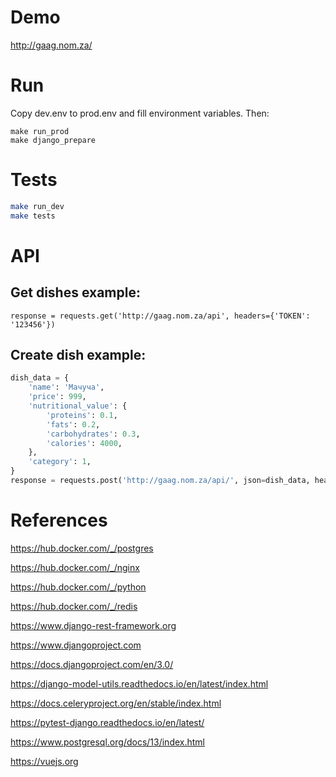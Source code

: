 # Demo
http://gaag.nom.za/

# Run
Copy dev.env to prod.env and fill environment variables.
Then: 
```
make run_prod
make django_prepare
```

# Tests
```bash
make run_dev
make tests
```

# API
## Get dishes example:
```
response = requests.get('http://gaag.nom.za/api', headers={'TOKEN': '123456'})
```

## Create dish example:
```python
dish_data = {
    'name': 'Мачуча',
    'price': 999,
    'nutritional_value': {
        'proteins': 0.1,
        'fats': 0.2,
        'carbohydrates': 0.3,
        'calories': 4000,
    },
    'category': 1,
}
response = requests.post('http://gaag.nom.za/api/', json=dish_data, headers={'TOKEN': '123456'})
```

# References
https://hub.docker.com/_/postgres

https://hub.docker.com/_/nginx

https://hub.docker.com/_/python

https://hub.docker.com/_/redis

https://www.django-rest-framework.org

https://www.djangoproject.com

https://docs.djangoproject.com/en/3.0/

https://django-model-utils.readthedocs.io/en/latest/index.html

https://docs.celeryproject.org/en/stable/index.html

https://pytest-django.readthedocs.io/en/latest/

https://www.postgresql.org/docs/13/index.html

https://vuejs.org

